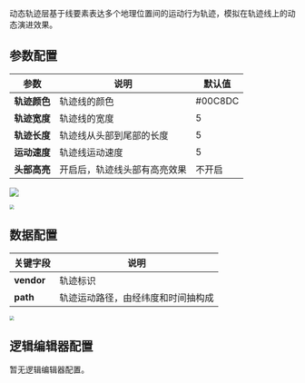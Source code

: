 
动态轨迹层基于线要素表达多个地理位置间的运动行为轨迹，模拟在轨迹线上的动态演进效果。	

## 参数配置
| 参数 | 说明 | 默认值 |
| --- | --- | --- |
| **轨迹颜色** | 轨迹线的颜色 |#00C8DC |
| **轨迹宽度** | 轨迹线的宽度 | 5 |
| **轨迹长度** | 轨迹线从头部到尾部的长度|5 |
| **运动速度** | 轨迹线运动速度 |5 |
| **头部高亮** | 开启后，轨迹线头部有高亮效果 | 不开启 |

![](https://qcloudimg.tencent-cloud.cn/raw/3d8f49ea80dac7e40c61ec0513043dbc.jpg)

<img src="https://qcloudimg.tencent-cloud.cn/raw/3ce0ea4141267976c9e8ace5856c044d.jpg"  style="zoom:50%;">

## 数据配置
| 关键字段 | 说明 |
| --- | --- |
| **vendor** | 轨迹标识 |
| **path** | 轨迹运动路径，由经纬度和时间抽构成 |

<img src="https://qcloudimg.tencent-cloud.cn/raw/efe0096381bfb2a900c22f61a0208f76.jpg"  style="zoom:50%;">

## 逻辑编辑器配置
暂无逻辑编辑器配置。
